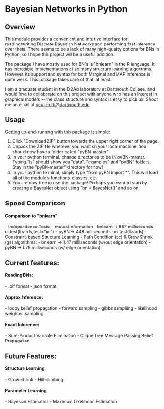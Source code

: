 <h1>Bayesian Networks in Python</h1>

<h2>Overview</h2>
This module provides a convenient and intuitive interface for reading/writing Discrete Bayesian Networks and performing fast inference over them. There seems to be a lack of many high-quality options for BNs in Python, so I hope this project will be a useful addition.

The package I have mostly used for BN's is "bnlearn" in the R language. It has incredible implementations of so many structure learning algorithms. However, its support and syntax for both Marginal and MAP inference is quite weak. This package takes care of that, at least.

I am a graduate student in the Di2Ag laboratory at Dartmouth College, and would love to collaborate on this project with anyone who has an interest in graphical models -- the class structure and syntax is easy to pick up! Shoot me an email at ncullen.th@dartmouth.edu

<h2>Usage</h2>
Getting up-and-running with this package is simple:

1. Click "Download ZIP" button towards the upper right corner of the page.
2. Unpack the ZIP file wherever you want on your local machine. You should now have a folder called "pyBN-master"
3. In your python terminal, change directories to be IN pyBN-master. Typing "ls" should show you "data", "examples" and "pyBN" folders. Stay in the "pyBN-master" directory for now!
4. In your python terminal, simply type "from pyBN import *". This will load all of the module's functions, classes, etc.
5. You are now free to use the package! Perhaps you want to start by creating a BayesNet object using "bn = BayesNet()" and so on.

<h2>Speed Comparison</h2>
<h4>Comparison to "bnlearn"</h4>
- Independence Tests:
	- mutual information
		- bnlearn -> 657 milliseconds
			-ci.test(lizards,test="mi")
		- pyBN -> 448 milliseconds
			-mi.test(lizards)
- Constraint-based Structure Learning
	- Path Condition (pc) & Grow Shrink (gs) algorithms:
		- bnlearn -> 1.47 milliseconds (w/out edge orientation)
		- pyBN -> 1.79 milliseconds (w/ edge orientation)
	

<h2>Current features:</h2>

<h4>Reading BNs:</h4>
- .bif format
- json format

<h4>Approx Inference:</h4>
- loopy belief propagation
- forward sampling
- gibbs sampliing
- likelihood weighted sampling

<h4>Exact Inference:</h4>
- Sum-Product Variable Elimination
- Clique Tree Message Passing/Belief Propagation


<h2>Future Features:</h2>

<h4>Structure Learning</h4>
- Grow-shrink
- Hill-climbing

<h4>Parameter Learning</h4>
- Bayesian Estimation
- Maximum Likelihood Estimation



